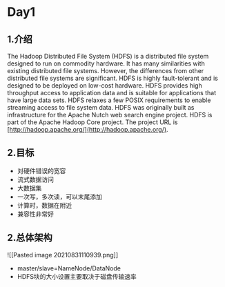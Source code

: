 # Day1

## 1.介绍
The Hadoop Distributed File System (HDFS) is a distributed file system designed to run on commodity hardware. It has many similarities with existing distributed file systems. However, the differences from other distributed file systems are significant. HDFS is highly fault-tolerant and is designed to be deployed on low-cost hardware. HDFS provides high throughput access to application data and is suitable for applications that have large data sets. HDFS relaxes a few POSIX requirements to enable streaming access to file system data. HDFS was originally built as infrastructure for the Apache Nutch web search engine project. HDFS is part of the Apache Hadoop Core project. The project URL is [http://hadoop.apache.org/](http://hadoop.apache.org/).


## 2.目标
- 对硬件错误的宽容
- 流式数据访问
- 大数据集
- 一次写，多次读，可以末尾添加
- 计算时，数据在附近
- 兼容性非常好
## 2.总体架构
![[Pasted image 20210831110939.png]]
- master/slave=NameNode/DataNode
- HDFS块的大小设置主要取决于磁盘传输速率